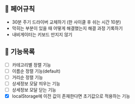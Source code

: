 ## 🫠 페어규칙

- 30분 주기 드라이버 교체하기 (한 사이클 후 쉬는 시간 10분)
- 막히는 부분이 있을 때 어떻게 해결했는지 해결 과정 기록하기
- 내비게이터는 키보드 만지지 않기

## 🐾 기능목록

- [ ] 카테고리별 정렬 기능
- [ ] 이름순 정렬 기능(default)
- [ ] 거리순 정렬 기능
- [ ] 상세정보 모달 띄우는 기능
- [ ] 상세정보 모달 닫는 기능
- [x] localStorage에 이전 값이 존재한다면 초기값으로 적용하는 기능
